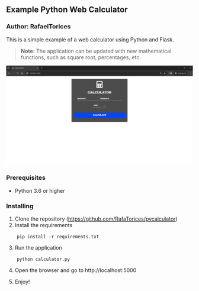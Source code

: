 ## Example Python Web Calculator

### Author: RafaelTorices

This is a simple example of a web calculator using Python and Flask.

> **Note:**
> The application can be updated with new mathematical functions, such as square root, percentages, etc.

![Alt text](images/image.png)

### Prerequisites

- Python 3.6 or higher

### Installing

1. Clone the repository (https://github.com/RafaTorices/pycalculator)
2. Install the requirements

```
    pip install -r requirements.txt
```

3. Run the application

```
    python calculator.py
```

4. Open the browser and go to http://localhost:5000

5. Enjoy!
